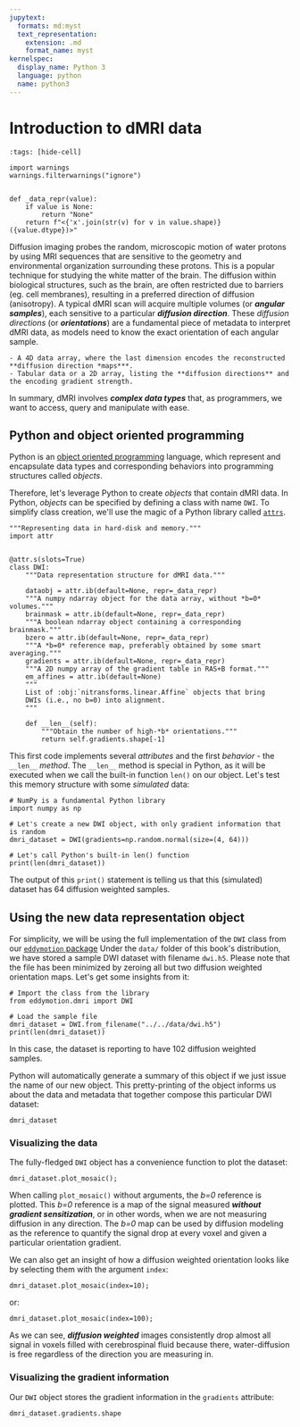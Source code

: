 ```yaml
---
jupytext:
  formats: md:myst
  text_representation:
    extension: .md
    format_name: myst
kernelspec:
  display_name: Python 3
  language: python
  name: python3
---
```


# Introduction to dMRI data

```{code-cell} python
:tags: [hide-cell]

import warnings
warnings.filterwarnings("ignore")


def _data_repr(value):
    if value is None:
        return "None"
    return f"<{'x'.join(str(v) for v in value.shape)} ({value.dtype})>"

```

Diffusion imaging probes the random, microscopic motion of water protons by using MRI sequences that are sensitive to the geometry and environmental organization surrounding these protons.
This is a popular technique for studying the white matter of the brain.
The diffusion within biological structures, such as the brain, are often restricted due to barriers (eg. cell membranes), resulting in a preferred direction of diffusion (anisotropy).
A typical dMRI scan will acquire multiple volumes (or ***angular samples***), each sensitive to a particular ***diffusion direction***.
These *diffusion directions* (or ***orientations***) are a fundamental piece of metadata to interpret dMRI data, as models need to know the exact orientation of each angular sample.

```{admonition} Main elements of a dMRI dataset
- A 4D data array, where the last dimension encodes the reconstructed **diffusion direction *maps***.
- Tabular data or a 2D array, listing the **diffusion directions** and the encoding gradient strength.
```

In summary, dMRI involves ***complex data types*** that, as programmers, we want to access, query and manipulate with ease.

## Python and object oriented programming

Python is an [object oriented programming](https://en.wikipedia.org/wiki/Object-oriented_programming) language, which represent and encapsulate data types and corresponding behaviors into programming structures called *objects*.

Therefore, let's leverage Python to create *objects* that contain dMRI data.
In Python, *objects* can be specified by defining a class with name `DWI`.
To simplify class creation, we'll use the magic of a Python library called [`attrs`](https://www.attrs.org/en/stable/).

```{code-cell} python
"""Representing data in hard-disk and memory."""
import attr


@attr.s(slots=True)
class DWI:
    """Data representation structure for dMRI data."""

    dataobj = attr.ib(default=None, repr=_data_repr)
    """A numpy ndarray object for the data array, without *b=0* volumes."""
    brainmask = attr.ib(default=None, repr=_data_repr)
    """A boolean ndarray object containing a corresponding brainmask."""
    bzero = attr.ib(default=None, repr=_data_repr)
    """A *b=0* reference map, preferably obtained by some smart averaging."""
    gradients = attr.ib(default=None, repr=_data_repr)
    """A 2D numpy array of the gradient table in RAS+B format."""
    em_affines = attr.ib(default=None)
    """
    List of :obj:`nitransforms.linear.Affine` objects that bring
    DWIs (i.e., no b=0) into alignment.
    """

    def __len__(self):
        """Obtain the number of high-*b* orientations."""
        return self.gradients.shape[-1]

```

This first code implements several *attributes* and the first *behavior* - the `__len__` *method*.
The `__len__` method is special in Python, as it will be executed when we call the built-in function `len()` on our object.
Let's test this memory structure with some *simulated* data:

```{code-cell} python
# NumPy is a fundamental Python library
import numpy as np

# Let's create a new DWI object, with only gradient information that is random
dmri_dataset = DWI(gradients=np.random.normal(size=(4, 64)))

# Let's call Python's built-in len() function
print(len(dmri_dataset))
```
The output of this `print()` statement is telling us that this (simulated) dataset has 64 diffusion weighted samples.

## Using the new data representation object
For simplicity, we will be using the full implementation of the `DWI` class from our [`eddymotion` package](https://github.com/nipreps/EddyMotionCorrection/blob/57c518929146b23cc9534ab0b2d024aa136e25f8/emc/dmri.py)
Under the `data/` folder of this book's distribution, we have stored a sample DWI dataset with filename `dwi.h5`.
Please note that the file has been minimized by zeroing all but two diffusion weighted orientation maps.
Let's get some insights from it:

```{code-cell} python
# Import the class from the library
from eddymotion.dmri import DWI

# Load the sample file
dmri_dataset = DWI.from_filename("../../data/dwi.h5")
print(len(dmri_dataset))
```
In this case, the dataset is reporting to have 102 diffusion weighted samples.

Python will automatically generate a summary of this object if we just issue the name of our new object.
This pretty-printing of the object informs us about the data and metadata that together compose this particular DWI dataset:
```{code-cell} python
dmri_dataset
```

### Visualizing the data

The fully-fledged `DWI` object has a convenience function to plot the dataset:
```{code-cell} python
dmri_dataset.plot_mosaic();
```

When calling `plot_mosaic()` without arguments, the *b=0* reference is plotted.
This *b=0* reference is a map of the signal measured ***without gradient sensitization***, or in other words, when we are not measuring diffusion in any direction.
The *b=0* map can be used by diffusion modeling as the reference to quantify the signal drop at every voxel and given a particular orientation gradient.

We can also get an insight of how a diffusion weighted orientation looks like by selecting them with the argument `index`:
```{code-cell} python
dmri_dataset.plot_mosaic(index=10);
```

or:
```{code-cell} python
dmri_dataset.plot_mosaic(index=100);
```

As we can see, ***diffusion weighted*** images consistently drop almost all signal in voxels filled with cerebrospinal fluid because there, water-diffusion is free regardless of the direction you are measuring in.

### Visualizing the gradient information

Our `DWI` object stores the gradient information in the `gradients` attribute:

```{code-cell} python
dmri_dataset.gradients.shape
```